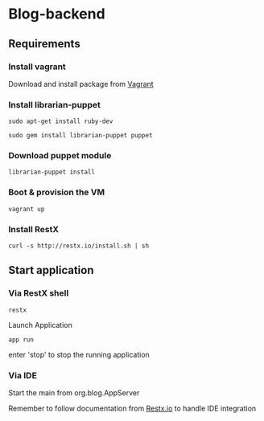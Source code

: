 # Blog-backend

## Requirements

### Install vagrant

Download and install package from [Vagrant](http://downloads.vagrantup.com/)

### Install librarian-puppet

    sudo apt-get install ruby-dev

    sudo gem install librarian-puppet puppet

### Download puppet module

    librarian-puppet install

### Boot & provision the VM

    vagrant up

### Install RestX

    curl -s http://restx.io/install.sh | sh

## Start application

### Via RestX shell

    restx

Launch Application

    app run

enter 'stop' to stop the running application

### Via IDE

Start the main from org.blog.AppServer

Remember to follow documentation from [Restx.io](http://restx.io/docs/ide.html) to handle IDE integration
